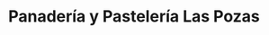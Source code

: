 ---
title: "Panadería y Pastelería Las Pozas"
url: /nacimiento/panaderia-y-pasteleria-las-pozas/
shop: Lebensmittel
---